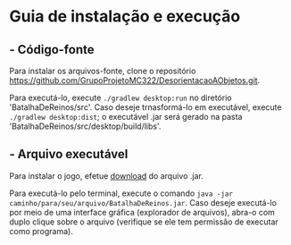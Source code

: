 # Guia de instalação e execução

## - Código-fonte

Para instalar os arquivos-fonte, clone o repositório https://github.com/GrupoProjetoMC322/DesorientacaoAObjetos.git.

Para executá-lo, execute `./gradlew desktop:run` no diretório 'BatalhaDeReinos/src'. Caso deseje trnasformá-lo em executável, execute `./gradlew desktop:dist`; o executável .jar será gerado na pasta 'BatalhaDeReinos/src/desktop/build/libs'.

## - Arquivo executável

Para instalar o jogo, efetue [download](https://drive.google.com/file/d/1eo8QWTW9PkHHHEahToCbaQsBAw5LndnB/view?ts=62ba7d62) do arquivo .jar.

Para executá-lo pelo terminal, execute o comando `java -jar caminho/para/seu/arquivo/BatalhaDeReinos.jar`. Caso deseje executá-lo por meio de uma interface gráfica (explorador de arquivos), abra-o com duplo clique sobre o arquivo (verifique se ele tem permissão de executar como programa).